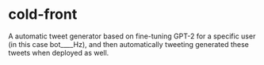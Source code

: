 # cold-front
A automatic tweet generator based on fine-tuning GPT-2 for a specific user (in this case bot____Hz), and then automatically tweeting generated these tweets when deployed as well.
